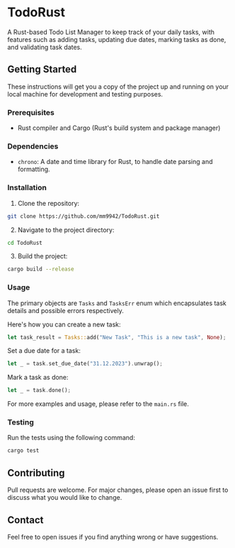 # TodoRust

A Rust-based Todo List Manager to keep track of your daily tasks, with features such as adding tasks, updating due dates, marking tasks as done, and validating task dates.

## Getting Started

These instructions will get you a copy of the project up and running on your local machine for development and testing purposes.

### Prerequisites

- Rust compiler and Cargo (Rust's build system and package manager)

### Dependencies

- `chrono`: A date and time library for Rust, to handle date parsing and formatting.

### Installation

1. Clone the repository:
```bash
git clone https://github.com/mm9942/TodoRust.git
```

2. Navigate to the project directory:
```bash
cd TodoRust
```

3. Build the project:
```bash
cargo build --release
```

### Usage

The primary objects are `Tasks` and `TasksErr` enum which encapsulates task details and possible errors respectively.

Here's how you can create a new task:

```rust
let task_result = Tasks::add("New Task", "This is a new task", None);
```

Set a due date for a task:

```rust
let _ = task.set_due_date("31.12.2023").unwrap();
```

Mark a task as done:

```rust
let _ = task.done();
```

For more examples and usage, please refer to the `main.rs` file.

### Testing

Run the tests using the following command:

```bash
cargo test
```

## Contributing

Pull requests are welcome. For major changes, please open an issue first to discuss what you would like to change.

## Contact

Feel free to open issues if you find anything wrong or have suggestions.
